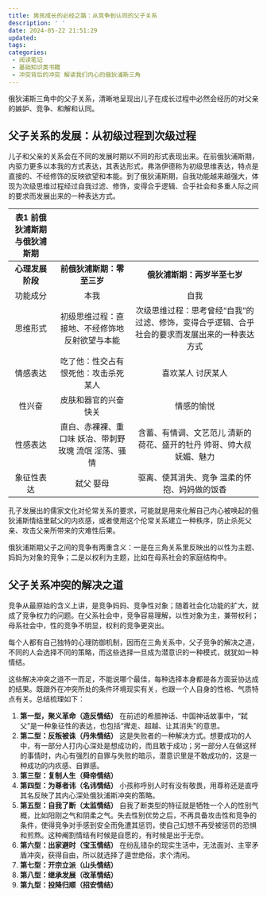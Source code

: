 ```yaml
---
title: 男孩成长的必经之路：从竞争到认同的父子关系
description: ' '
date: 2024-05-22 21:51:29
updated:
tags:
categories:
 - 阅读笔记
 - 基础知识类书籍
 - 冲突背后的冲突 解读我们内心的俄狄浦斯三角
---
```

俄狄浦斯三角中的父子关系，清晰地呈现出儿子在成长过程中必然会经历的对父亲的嫉妒、竞争、和解和认同。

## 父子关系的发展：从初级过程到次级过程

儿子和父亲的关系会在不同的发展时期以不同的形式表现出来。在前俄狄浦斯期，内驱力更多以本我的方式表达，其表达形式，弗洛伊德称为初级思维表达，特点是直接的、不经修饰的反映欲望和本能。到了俄狄浦斯期，自我功能越来越强大，体现为次级思维过程经过自我过滤、修饰，变得合乎逻辑、合乎社会和多重人际之间的要求而发展出来的一种表达方式。

|  表1 前俄狄浦斯期与俄狄浦斯期  |||
|:---:|:---:|:---:|
|  **心理发展阶段**  |  **前俄狄浦斯期：零至三岁**  |  **俄狄浦斯期：两岁半至七岁**  |
|  功能成分  |  本我  |  自我  |
|  思维形式  |  初级思维过程：直接地、不经修饰地反射欲望与本能  |  次级思维过程：思考曾经“自我”的过滤、修饰，变得合乎逻辑、合乎社会的要求而发展出来的一种表达方式  |
|  情感表达  |  吃了他：性交占有 恨死他：攻击杀死某人  |  喜欢某人 讨厌某人  |
|  性兴奋  |  皮肤和器官的兴奋快关  |  情感的愉悦  |
|  性感表达  |  直白、赤裸裸、重口味 妖冶、带刺野玫瑰 流氓 淫荡、骚情  |  含蓄、有情调、文艺范儿 清新的荷花、盛开的牡丹 帅哥、帅大叔 妩媚、魅力  |
|  象征性表达  |  弑父 娶母  |  驱离、使其消失、竞争 温柔的怀抱、妈妈做的饭香  |

孔子发展出的儒家文化对伦常关系的要求，可能就是用来化解自己内心被唤起的俄狄浦斯情结里弑父的内疚感，或者使用这个伦常关系建立一种秩序，防止杀死父亲、攻击父亲所带来的灾难性后果。

俄狄浦斯期父子之间的竞争有两重含义：一是在三角关系里反映出的以性为主题、妈妈为对象的竞争；二是以权利为主题，比如在母系社会的家庭结构中。

## 父子关系冲突的解决之道

竞争从最原始的含义上讲，是竞争妈妈、竞争性对象；随着社会化功能的扩大，就成了竞争权力的问题。在父系社会中，竞争容易理解，以性对象为主，兼带权利；母系社会中，性的竞争不明显，权利的竞争更突出。

每个人都有自己独特的心理防御机制，因而在三角关系中，父子竞争的解决之道，不同的人会选择不同的策略，而这些选择一旦成为潜意识的一种模式，就犹如一种情结。

这些解决冲突之道不一而足，不能说哪个最佳，每种选择本身都是各方面妥协达成的结果。既跟外在冲突所处的条件环境现实有关，也跟一个人自身的性格、气质特点有关。总结梳理如下：

  1. **第一型，聚义革命（造反情结）** 在前述的希腊神话、中国神话故事中，“弑父”是一种象征性的表达，也包括“撵走、超越、让其消失”的意思。
  2. **第二型：反叛被诛（丹朱情结）** 这是失败者的一种解决方式。想要成功的人中，有一部分人打内心深处是想成功的，而且敢于成功；另一部分人在做这样的事情时，内心有强烈的自罪与失败的暗示，潜意识里是不敢成功的，这是一种成功的内疚感、自罪感。
  3. **第三型：复制人生（舜帝情结）** 
  4. **第四型：为尊者讳（名讳情结）** 小孩称呼别人时有没有敬畏，用尊称还是直呼其名反映了其内心深处俄狄浦斯冲突的策略。
  5. **第五型：自我了断（太监情结）** 自我了断类型的特征就是牺牲一个人的性别气概，比如阳刚之气和阴柔之气。失去性别优势之后，不再具备攻击性和竞争的条件，使得竞争对手感到安全而免遭其惩罚，使自己幻想不再受被惩罚的恐惧和煎熬。这种阉割情结有时候是自愿的，有时候是出于无奈。
  6. **第六型：出家避时（宝玉情结）** 在纷乱错杂的现实生活中，无法面对、主宰矛盾冲突，获得自由，所以就选择了遁世绝俗，求个清闲。
  7. **第七型：开宗立派（山头情结）** 
  8. **第八型：继承发展（改革情结）**
  9. **第九型：投降归顺（招安情结）**